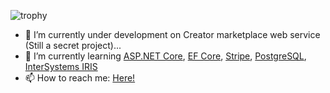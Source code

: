 <!--
<p align="left"> 
  <img alt="Top Langs" height="150px" src="https://github-readme-stats.vercel.app/api/top-langs/?username=karaage53177a&layout=compact&show_icons=true&theme=dracula" />
  <img alt="github stats" height="150px" src="https://github-readme-stats.vercel.app/api?username=karaage53177a&theme=dracula&show_icons=ture" />
</p>
-->

![trophy](https://github-profile-trophy.vercel.app/?username=karaage53177a&theme=onedark&column=9)

- 🔭 I’m currently under development on Creator marketplace web service (Still a secret project)...
- 🌱 I’m currently learning [ASP.NET Core](https://dotnet.microsoft.com/apps/aspnet), [EF Core](https://github.com/dotnet/efcore), [Stripe](https://stripe.com), [PostgreSQL](https://www.postgresql.org), [InterSystems IRIS](https://www.intersystems.com/jp/products/intersystems-iris)
- 📫 How to reach me: [Here!](https://age5317.net/Contact)

